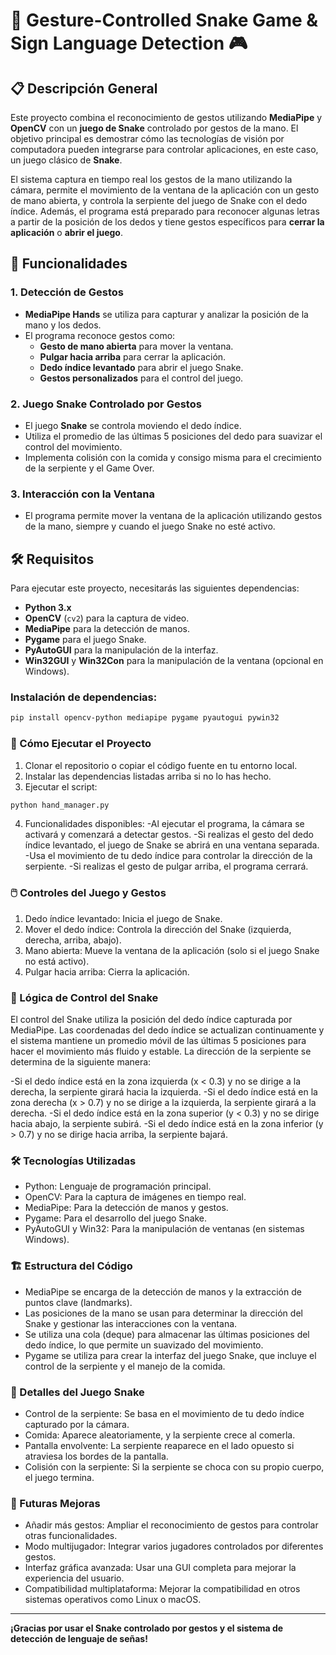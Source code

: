 # 🐍 Gesture-Controlled Snake Game & Sign Language Detection 🎮

## 📋 Descripción General

Este proyecto combina el reconocimiento de gestos utilizando **MediaPipe** y **OpenCV** con un **juego de Snake** controlado por gestos de la mano. El objetivo principal es demostrar cómo las tecnologías de visión por computadora pueden integrarse para controlar aplicaciones, en este caso, un juego clásico de **Snake**.

El sistema captura en tiempo real los gestos de la mano utilizando la cámara, permite el movimiento de la ventana de la aplicación con un gesto de mano abierta, y controla la serpiente del juego de Snake con el dedo índice. Además, el programa está preparado para reconocer algunas letras a partir de la posición de los dedos y tiene gestos específicos para **cerrar la aplicación** o **abrir el juego**.

## 🚀 Funcionalidades

### 1. **Detección de Gestos**
   - **MediaPipe Hands** se utiliza para capturar y analizar la posición de la mano y los dedos.
   - El programa reconoce gestos como:
     - **Gesto de mano abierta** para mover la ventana.
     - **Pulgar hacia arriba** para cerrar la aplicación.
     - **Dedo índice levantado** para abrir el juego Snake.
     - **Gestos personalizados** para el control del juego.

### 2. **Juego Snake Controlado por Gestos**
   - El juego **Snake** se controla moviendo el dedo índice.
   - Utiliza el promedio de las últimas 5 posiciones del dedo para suavizar el control del movimiento.
   - Implementa colisión con la comida y consigo misma para el crecimiento de la serpiente y el Game Over.

### 3. **Interacción con la Ventana**
   - El programa permite mover la ventana de la aplicación utilizando gestos de la mano, siempre y cuando el juego Snake no esté activo.

## 🛠️ Requisitos

Para ejecutar este proyecto, necesitarás las siguientes dependencias:

- **Python 3.x**
- **OpenCV** (`cv2`) para la captura de video.
- **MediaPipe** para la detección de manos.
- **Pygame** para el juego Snake.
- **PyAutoGUI** para la manipulación de la interfaz.
- **Win32GUI** y **Win32Con** para la manipulación de la ventana (opcional en Windows).

### Instalación de dependencias:

```bash
pip install opencv-python mediapipe pygame pyautogui pywin32
```

### 🔧 Cómo Ejecutar el Proyecto
1. Clonar el repositorio o copiar el código fuente en tu entorno local.
2. Instalar las dependencias listadas arriba si no lo has hecho.
3. Ejecutar el script:
```bash
python hand_manager.py
```
4. Funcionalidades disponibles:
-Al ejecutar el programa, la cámara se activará y comenzará a detectar gestos.
-Si realizas el gesto del dedo índice levantado, el juego de Snake se abrirá en una ventana separada.
-Usa el movimiento de tu dedo índice para controlar la dirección de la serpiente.
-Si realizas el gesto de pulgar arriba, el programa cerrará.

### 🖱️ Controles del Juego y Gestos
1. Dedo índice levantado: Inicia el juego de Snake.
2. Mover el dedo índice: Controla la dirección del Snake (izquierda, derecha, arriba, abajo).
3. Mano abierta: Mueve la ventana de la aplicación (solo si el juego Snake no está activo).
4. Pulgar hacia arriba: Cierra la aplicación.

### 🧠 Lógica de Control del Snake
El control del Snake utiliza la posición del dedo índice capturada por MediaPipe. Las coordenadas del dedo índice se actualizan continuamente y el sistema mantiene un promedio móvil de las últimas 5 posiciones para hacer el movimiento más fluido y estable. La dirección de la serpiente se determina de la siguiente manera:

-Si el dedo índice está en la zona izquierda (x < 0.3) y no se dirige a la derecha, la serpiente girará hacia la izquierda.
-Si el dedo índice está en la zona derecha (x > 0.7) y no se dirige a la izquierda, la serpiente girará a la derecha.
-Si el dedo índice está en la zona superior (y < 0.3) y no se dirige hacia abajo, la serpiente subirá.
-Si el dedo índice está en la zona inferior (y > 0.7) y no se dirige hacia arriba, la serpiente bajará.

### 🛠️ Tecnologías Utilizadas
- Python: Lenguaje de programación principal.
- OpenCV: Para la captura de imágenes en tiempo real.
- MediaPipe: Para la detección de manos y gestos.
- Pygame: Para el desarrollo del juego Snake.
- PyAutoGUI y Win32: Para la manipulación de ventanas (en sistemas Windows).

### 🏗️ Estructura del Código
- MediaPipe se encarga de la detección de manos y la extracción de puntos clave (landmarks).
- Las posiciones de la mano se usan para determinar la dirección del Snake y gestionar las interacciones con la ventana.
- Se utiliza una cola (deque) para almacenar las últimas posiciones del dedo índice, lo que permite un suavizado del movimiento.
- Pygame se utiliza para crear la interfaz del juego Snake, que incluye el control de la serpiente y el manejo de la comida.

### 🐍 Detalles del Juego Snake
- Control de la serpiente: Se basa en el movimiento de tu dedo índice capturado por la cámara.
- Comida: Aparece aleatoriamente, y la serpiente crece al comerla.
- Pantalla envolvente: La serpiente reaparece en el lado opuesto si atraviesa los bordes de la pantalla.
- Colisión con la serpiente: Si la serpiente se choca con su propio cuerpo, el juego termina.

### 📝 Futuras Mejoras
- Añadir más gestos: Ampliar el reconocimiento de gestos para controlar otras funcionalidades.
- Modo multijugador: Integrar varios jugadores controlados por diferentes gestos.
- Interfaz gráfica avanzada: Usar una GUI completa para mejorar la experiencia del usuario.
- Compatibilidad multiplataforma: Mejorar la compatibilidad en otros sistemas operativos como Linux o macOS.

---
**¡Gracias por usar el Snake controlado por gestos y el sistema de detección de lenguaje de señas!**